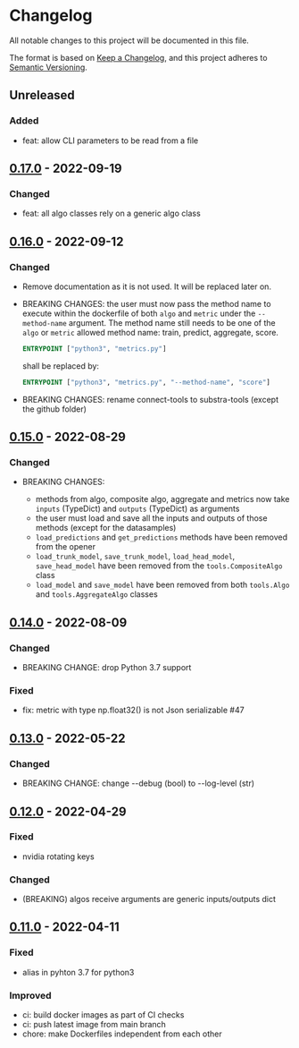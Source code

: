 # Changelog

All notable changes to this project will be documented in this file.

The format is based on [Keep a Changelog](https://keepachangelog.com/en/1.0.0/),
and this project adheres to [Semantic Versioning](https://semver.org/spec/v2.0.0.html).

## Unreleased

### Added

- feat: allow CLI parameters to be read from a file

## [0.17.0](https://github.com/Substra/substra-tools/releases/tag/0.17.0) - 2022-09-19

### Changed

- feat: all algo classes rely on a generic algo class

## [0.16.0](https://github.com/Substra/substra-tools/releases/tag/0.16.0) - 2022-09-12

### Changed

- Remove documentation as it is not used. It will be replaced later on.
- BREAKING CHANGES: the user must now pass the method name to execute within the dockerfile of both `algo` and
  `metric` under the `--method-name` argument. The method name still needs to be one of the `algo` or `metric`
  allowed method name: train, predict, aggregate, score.

  ```Dockerfile
  ENTRYPOINT ["python3", "metrics.py"]
  ```

  shall be replaced by:

  ```Dockerfile
  ENTRYPOINT ["python3", "metrics.py", "--method-name", "score"]
  ```

- BREAKING CHANGES: rename connect-tools to substra-tools (except the github folder)

## [0.15.0](https://github.com/Substra/substra-tools/releases/tag/0.15.0) - 2022-08-29

### Changed

- BREAKING CHANGES:

  - methods from algo, composite algo, aggregate and metrics now take `inputs` (TypeDict) and `outputs` (TypeDict) as arguments
  - the user must load and save all the inputs and outputs of those methods (except for the datasamples)
  - `load_predictions` and `get_predictions` methods have been removed from the opener
  - `load_trunk_model`, `save_trunk_model`, `load_head_model`, `save_head_model` have been removed from the `tools.CompositeAlgo` class
  - `load_model` and `save_model` have been removed from both `tools.Algo` and `tools.AggregateAlgo` classes

## [0.14.0](https://github.com/Substra/substra-tools/releases/tag/0.14.0) - 2022-08-09

### Changed

- BREAKING CHANGE: drop Python 3.7 support

### Fixed

- fix: metric with type np.float32() is not Json serializable #47

## [0.13.0](https://github.com/Substra/substra-tools/releases/tag/0.13.0) - 2022-05-22

### Changed

- BREAKING CHANGE: change --debug (bool) to --log-level (str)

## [0.12.0](https://github.com/Substra/substra-tools/releases/tag/0.12.0) - 2022-04-29

### Fixed

- nvidia rotating keys

### Changed

- (BREAKING) algos receive arguments are generic inputs/outputs dict

## [0.11.0](https://github.com/Substra/substra-tools/releases/tag/0.11.0) - 2022-04-11

### Fixed

- alias in pyhton 3.7 for python3

### Improved

- ci: build docker images as part of CI checks
- ci: push latest image from main branch
- chore: make Dockerfiles independent from each other
